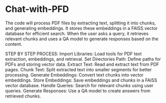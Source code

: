 # Chat-with-PFD
The code will process PDF files by extracting text, splitting it into chunks, and generating embeddings. It stores these embeddings in a FAISS vector database for efficient search. When the user asks a query, it retrieves relevant chunks and uses a QA model to generate responses based on the content.

STEP BY STEP PROCESS:
Import Libraries: Load tools for PDF text extraction, embeddings, and retrieval.
Set Directories Path: Define paths for PDFs and storing vector data.
Extract Text: Read and extract text from PDF pages.
Chunk Text: Split extracted text into smaller segments for better processing.
Generate Embeddings: Convert text chunks into vector embeddings.
Store Embeddings: Save embeddings and chunks in a FAISS vector database.
Handle Queries: Search for relevant chunks using user queries.
Generate Responses: Use a QA model to create answers from retrieved chunks.
